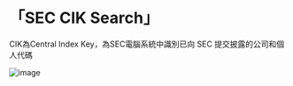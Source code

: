 <h1>「SEC CIK Search」</h1>

CIK為Central Index Key，為SEC電腦系統中識別已向 SEC 提交披露的公司和個人代碼


![image](https://user-images.githubusercontent.com/52849538/224116330-c1644e98-9eb0-4459-8b79-3468c16d2f49.png)
